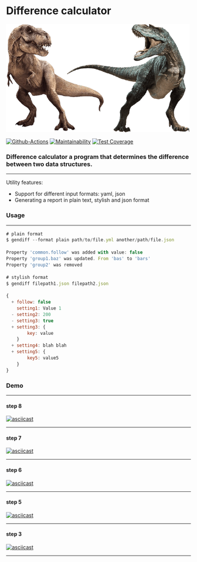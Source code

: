 # Difference calculator

![tiranozavr](https://github.com/alex-ismailov/git-imgs/blob/master/tiranozavr-left-right-without-bg-500x294.png)

[![Github-Actions](https://github.com/alex-ismailov/frontend-project-lvl2/workflows/Node%20CI/badge.svg)](https://github.com/alex-ismailov/frontend-project-lvl2/actions) [![Maintainability](https://api.codeclimate.com/v1/badges/82fcb720295747438972/maintainability)](https://codeclimate.com/github/alex-ismailov/frontend-project-lvl2/maintainability) [![Test Coverage](https://api.codeclimate.com/v1/badges/82fcb720295747438972/test_coverage)](https://codeclimate.com/github/alex-ismailov/frontend-project-lvl2/test_coverage)

### Difference calculator a program that determines the difference between two data structures.
---

Utility features:

* Support for different input formats: yaml, json
* Generating a report in plain text, stylish and json format

### Usage
---

```javascript
# plain format
$ gendiff --format plain path/to/file.yml another/path/file.json

Property 'common.follow' was added with value: false
Property 'group1.baz' was updated. From 'bas' to 'bars'
Property 'group2' was removed

# stylish format
$ gendiff filepath1.json filepath2.json

{
  + follow: false
    setting1: Value 1
  - setting2: 200
  - setting3: true
  + setting3: {
        key: value
    }
  + setting4: blah blah
  + setting5: {
        key5: value5
    }
}
```

### Demo
---

#### step 8
[![asciicast](https://asciinema.org/a/380066.svg)](https://asciinema.org/a/380066)

---

#### step 7
[![asciicast](https://asciinema.org/a/379673.svg)](https://asciinema.org/a/379673)

---

#### step 6
[![asciicast](https://asciinema.org/a/379450.svg)](https://asciinema.org/a/379450)

---

#### step 5
[![asciicast](https://asciinema.org/a/378306.svg)](https://asciinema.org/a/378306)

---

#### step 3
[![asciicast](https://asciinema.org/a/377334.svg)](https://asciinema.org/a/377334)

---
